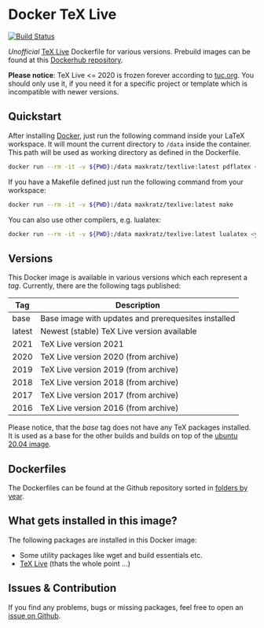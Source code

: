 # Docker TeX Live

[![Build Status](https://github.ci.maxkratz.com/api/badges/maxkratz/docker_texlive/status.svg?ref=refs/heads/main)](https://github.ci.maxkratz.com/maxkratz/docker_texlive)

*Unofficial* [TeX Live](https://www.tug.org/texlive/) Dockerfile for various versions.
Prebuild images can be found at this [Dockerhub repository](https://hub.docker.com/r/maxkratz/texlive).

**Please notice**: TeX Live <= 2020 is frozen forever according to [tuc.org](https://www.tug.org/texlive/).
You should only use it, if you need it for a specific project or template which is incompatible with newer versions.


## Quickstart
After installing [Docker](https://docs.docker.com/get-docker/), just run the following command inside your LaTeX workspace.
It will mount the current directory to `/data` inside the container.
This path will be used as working directory as defined in the Dockerfile.

```sh
docker run --rm -it -v ${PWD}:/data maxkratz/textlive:latest pdflatex <yourfile>.tex
```

If you have a Makefile defined just run the following command from your workspace:

```sh
docker run --rm -it -v ${PWD}:/data maxkratz/texlive:latest make
```

You can also use other compilers, e.g. lualatex:

```sh
docker run --rm -it -v ${PWD}:/data maxkratz/texlive:latest lualatex <yourfile>.tex
```


## Versions

This Docker image is available in various versions which each represent a *tag*.
Currently, there are the following tags published:

| Tag    | Description                                         |
| ------ | --------------------------------------------------- |
| base   | Base image with updates and prerequesites installed |
| latest | Newest (stable) TeX Live version available          |
| 2021   | TeX Live version 2021                               |
| 2020   | TeX Live version 2020 (from archive)                |
| 2019   | TeX Live version 2019 (from archive)                |
| 2018   | TeX Live version 2018 (from archive)                |
| 2017   | TeX Live version 2017 (from archive)                |
| 2016   | TeX Live version 2016 (from archive)                |

Please notice, that the *base* tag does not have any TeX packages installed.
It is used as a base for the other builds and builds on top of the [ubuntu 20.04 image](https://hub.docker.com/_/ubuntu).


## Dockerfiles
The Dockerfiles can be found at the Github repository sorted in [folders by year](https://github.com/maxkratz/docker_texlive).


## What gets installed in this image?
The following packages are installed in this Docker image:

* Some utility packages like wget and build essentials etc.
* [TeX Live](https://www.tug.org/texlive/acquire-netinstall.html) (thats the whole point ...)


## Issues & Contribution
If you find any problems, bugs or missing packages, feel free to open an [issue on Github](https://github.com/maxkratz/docker_texlive/issues).
